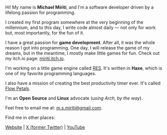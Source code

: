 Hi! My name is **Michael Miriti**, and I'm a software developer driven by a lifelong passion for programming.

I created my first program somewhere at the very beginning of the millennium, and to this day, I write code almost daily — not only for work but, most importantly, for the fun of it.

I have a great passion for **game development**. After all, it was the whole reason I got into programming. One day, I will release the game of my dreams, but in the meantime, I mostly make little games for fun. Check out my itch.io page: [miriti.itch.io](https://miriti.itch.io).

I'm working on a little game engine called [RES](https://github.com/RES-Haxe/res). It's written in **Haxe**, which is one of my favorite programming languages.

I also have a mission of creating the best productivity timer ever. It's called [Flow Petals](https://flowpetals.app/).

I'm an **Open Source** and **Linux** advocate (_using Arch, by the way_).

Feel free to email me at: [m.s.miriti@gmail.com](mailto:m.s.miriti@gmail.com).

Find me in other places:

[Website](https://miriti.dev/) | [X (former Twitter)](https://x.com/michael_miriti) | [YouTube](https://www.youtube.com/@miriti_dev)
